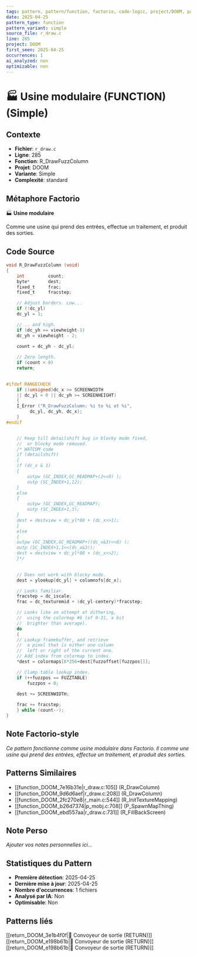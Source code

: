 ```yaml
---
tags: pattern, pattern/function, factorio, code-logic, project/DOOM, pattern/variant/simple
date: 2025-04-25
pattern_type: function
pattern_variant: simple
source_file: r_draw.c
line: 285
project: DOOM
first_seen: 2025-04-25
occurrences: 1
ai_analyzed: non
optimizable: non
---
```


# 🏭 Usine modulaire (FUNCTION) (Simple)

## Contexte
- **Fichier**: `r_draw.c`
- **Ligne**: 285
- **Fonction**: R_DrawFuzzColumn
- **Projet**: DOOM
- **Variante**: Simple
- **Complexité**: standard

## Métaphore Factorio
🏭 **Usine modulaire**

Comme une usine qui prend des entrées, effectue un traitement, et produit des sorties.

## Code Source
```c
void R_DrawFuzzColumn (void) 
{ 
    int			count; 
    byte*		dest; 
    fixed_t		frac;
    fixed_t		fracstep;	 

    // Adjust borders. Low... 
    if (!dc_yl) 
	dc_yl = 1;

    // .. and high.
    if (dc_yh == viewheight-1) 
	dc_yh = viewheight - 2; 
		 
    count = dc_yh - dc_yl; 

    // Zero length.
    if (count < 0) 
	return; 

    
#ifdef RANGECHECK 
    if ((unsigned)dc_x >= SCREENWIDTH
	|| dc_yl < 0 || dc_yh >= SCREENHEIGHT)
    {
	I_Error ("R_DrawFuzzColumn: %i to %i at %i",
		 dc_yl, dc_yh, dc_x);
    }
#endif


    // Keep till detailshift bug in blocky mode fixed,
    //  or blocky mode removed.
    /* WATCOM code 
    if (detailshift)
    {
	if (dc_x & 1)
	{
	    outpw (GC_INDEX,GC_READMAP+(2<<8) ); 
	    outp (SC_INDEX+1,12); 
	}
	else
	{
	    outpw (GC_INDEX,GC_READMAP); 
	    outp (SC_INDEX+1,3); 
	}
	dest = destview + dc_yl*80 + (dc_x>>1); 
    }
    else
    {
	outpw (GC_INDEX,GC_READMAP+((dc_x&3)<<8) ); 
	outp (SC_INDEX+1,1<<(dc_x&3)); 
	dest = destview + dc_yl*80 + (dc_x>>2); 
    }*/

    
    // Does not work with blocky mode.
    dest = ylookup[dc_yl] + columnofs[dc_x];

    // Looks familiar.
    fracstep = dc_iscale; 
    frac = dc_texturemid + (dc_yl-centery)*fracstep; 

    // Looks like an attempt at dithering,
    //  using the colormap #6 (of 0-31, a bit
    //  brighter than average).
    do 
    {
	// Lookup framebuffer, and retrieve
	//  a pixel that is either one column
	//  left or right of the current one.
	// Add index from colormap to index.
	*dest = colormaps[6*256+dest[fuzzoffset[fuzzpos]]]; 

	// Clamp table lookup index.
	if (++fuzzpos == FUZZTABLE) 
	    fuzzpos = 0;
	
	dest += SCREENWIDTH;

	frac += fracstep; 
    } while (count--); 
}
```

## Note Factorio-style
*Ce pattern fonctionne comme usine modulaire dans Factorio. Il comme une usine qui prend des entrées, effectue un traitement, et produit des sorties.*

## Patterns Similaires
- [[function_DOOM_7e16b31e|r_draw.c:105]] (R_DrawColumn)
- [[function_DOOM_9d6d6aef|r_draw.c:208]] (R_DrawColumn)
- [[function_DOOM_2fc270e8|r_main.c:544]] (R_InitTextureMapping)
- [[function_DOOM_b26d7374|p_mobj.c:708]] (P_SpawnMapThing)
- [[function_DOOM_ebd557aa|r_draw.c:731]] (R_FillBackScreen)

## Note Perso
*Ajouter vos notes personnelles ici...*

## Statistiques du Pattern
- **Première détection**: 2025-04-25
- **Dernière mise à jour**: 2025-04-25
- **Nombre d'occurrences**: 1 fichiers
- **Analysé par IA**: Non
- **Optimisable**: Non

## Patterns liés
[[return_DOOM_3e1b4f0f|🚚 Convoyeur de sortie (RETURN)]]
[[return_DOOM_e198b61b|🚚 Convoyeur de sortie (RETURN)]]
[[return_DOOM_e198b61b|🚚 Convoyeur de sortie (RETURN)]]
